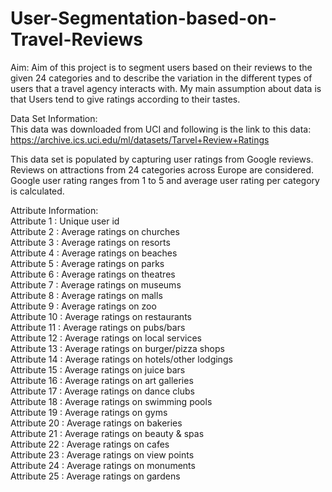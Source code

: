 # User-Segmentation-based-on-Travel-Reviews

Aim: Aim of this project is to segment users based on their reviews to the given 24 categories and to describe the variation in the different types of users that a travel agency interacts with. My main assumption about data is that Users tend to give ratings according to their tastes.


Data Set Information:\
This data was downloaded from UCI and following is the link to this data: https://archive.ics.uci.edu/ml/datasets/Tarvel+Review+Ratings

This data set is populated by capturing user ratings from Google reviews. Reviews on attractions from 24 categories across Europe are considered. Google user rating ranges from 1 to 5 and average user rating per category is calculated.



Attribute Information:\
Attribute 1 : Unique user id\
Attribute 2 : Average ratings on churches\
Attribute 3 : Average ratings on resorts\
Attribute 4 : Average ratings on beaches\
Attribute 5 : Average ratings on parks\
Attribute 6 : Average ratings on theatres\
Attribute 7 : Average ratings on museums\
Attribute 8 : Average ratings on malls\
Attribute 9 : Average ratings on zoo\
Attribute 10 : Average ratings on restaurants\
Attribute 11 : Average ratings on pubs/bars\
Attribute 12 : Average ratings on local services\
Attribute 13 : Average ratings on burger/pizza shops\
Attribute 14 : Average ratings on hotels/other lodgings\
Attribute 15 : Average ratings on juice bars\
Attribute 16 : Average ratings on art galleries\
Attribute 17 : Average ratings on dance clubs\
Attribute 18 : Average ratings on swimming pools\
Attribute 19 : Average ratings on gyms\
Attribute 20 : Average ratings on bakeries\
Attribute 21 : Average ratings on beauty & spas\
Attribute 22 : Average ratings on cafes\
Attribute 23 : Average ratings on view points\
Attribute 24 : Average ratings on monuments\
Attribute 25 : Average ratings on gardens
